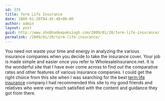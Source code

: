 ```yaml
---
id: 235
title: Term Life Insurance
date: 2009-01-20T04:45:48+00:00
author: admin
layout: post
guid: http://www.shobhadeepaksingh.com/2009/01/20/term-life-insurance/
permalink: /2009/01/20/term-life-insurance/
---
```

You need not waste your time and energy in analyzing the various insurance companies when you decide to take the insurance cover. Your job is made simple and easier once you refer to WholesaleInsurance.net. It is the wonderful site that I have ever come across to find out the comparative rates and other features of various insurance companies. I could get the right choice from this site when I was searching for the best [term life insurance](http://www.wholesaleinsurance.net) company.I had recommended this site to my good friends and relatives who were very much satisfied with the content and guidance they got from there.